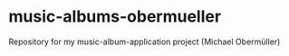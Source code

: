 # music-albums-obermueller

Repository for my music-album-application project (Michael Obermüller) 

